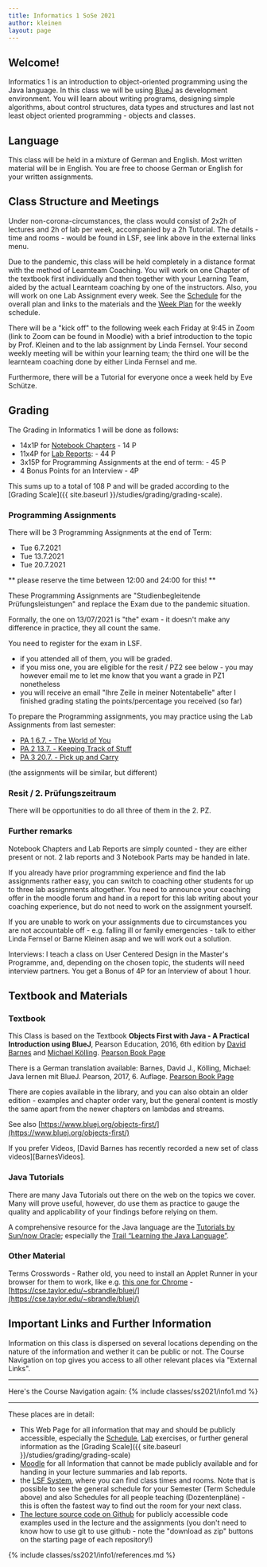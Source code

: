 ```yaml
---
title: Informatics 1 SoSe 2021
author: kleinen
layout: page
---
```


## Welcome!

Informatics 1 is an introduction to object-oriented programming using the Java
language. In this class we will be using [BlueJ](https://bluej.org/) as development environment.
You will learn about writing programs, designing simple algorithms, about
control structures, data types and structures and last not least object oriented
programming - objects and classes.

## Language

This class will be held in a mixture of German and English.
Most written material will be in English.
You are free to choose German or English for your written assignments.

## Class Structure and Meetings

Under non-corona-circumstances, the class would consist of 2x2h of
lectures and 2h of lab per week, accompanied by a 2h Tutorial.
The details - time and rooms - would be found in LSF, see link above in the external links menu.

Due to the pandemic, this class will be held completely in a distance format
with the method of Learnteam Coaching. You will work on one Chapter of the textbook
first individually and then together with your Learning Team, aided by
the actual Learnteam coaching by one of the instructors. Also, you will
work on one Lab Assignment every week. See the [Schedule](./schedule) for the
overall plan and links to the materials and the [Week Plan](./week) for the weekly schedule.

There will be a "kick off" to the following week each Friday at 9:45 in Zoom
(link to Zoom can be found in Moodle) with a brief introduction to the topic by
Prof. Kleinen and to the lab assignment by Linda Fernsel.
Your second weekly meeting will be within your learning team;
the third one will be the learnteam coaching done by either Linda Fernsel and
me.

Furthermore, there will be a Tutorial for everyone once a week held by Eve Schütze.

## Grading

The Grading in Informatics 1 will be done as follows:

* 14x1P for [Notebook Chapters](./notebook) - 14 P
* 11x4P for [Lab Reports](labs/): - 44 P
* 3x15P for Programming Assignments at the end of term: - 45 P
* 4 Bonus Points for an Interview - 4P

This sums up to a total of 108 P and will be graded according to the
 [Grading Scale]({{ site.baseurl }}/studies/grading/grading-scale).

### Programming Assignments

There will be 3 Programming Assignments at the end of Term:
- Tue 6.7.2021
- Tue 13.7.2021
- Tue 20.7.2021

** please reserve the time between 12:00 and 24:00 for this! **

These Programming Assignments are "Studienbegleitende Prüfungsleistungen"
and replace the Exam due to the pandemic situation.

Formally, the one on 13/07/2021 is "the" exam - it doesn't make any difference
in practice, they all count the same.

You need to register for the exam in LSF.
- if you attended all of them, you will be graded.
- if you miss one, you are eligible for the resit / PZ2 see below - you may
  however email me to let me know that you want a grade in PZ1 nonetheless
- you will receive an email "Ihre Zeile in meiner Notentabelle" after I
  finished grading stating the points/percentage you received (so far)

To prepare the Programming assignments, you may practice using the Lab
Assignments from last semester:

* [PA 1 6.7. - The World of You](../labs/exercise-12)                                                                
* [PA 2 13.7. - Keeping Track of Stuff](../labs/exercise-13)                                                       
* [PA 3 20.7. - Pick up and Carry](../labs/exercise-14)      

(the assignments will be similar, but different)

### Resit / 2. Prüfungszeitraum

There will be opportunities to do all three of them in the 2. PZ.

### Further remarks
Notebook Chapters and Lab Reports are simply counted - they are either present
or not. 2 lab reports and 3 Notebook Parts may be handed in late.

If you already have prior programming experience and find the lab
assignments rather easy, you can switch to coaching other students for up to
three lab assignments altogether. You need to announce your coaching offer in
the moodle forum and hand in a report for this lab writing about your coaching
experience, but do not need to work on the assignment yourself.

If you are unable to work on your assignments due to circumstances you are not
accountable off - e.g. falling ill or family emergencies - talk to either Linda
Fernsel or Barne Kleinen asap and we will work out a solution.

Interviews: I teach a class on User Centered Design in the Master's Programme,
and, depending on the chosen topic, the students will need interview partners.
You get a Bonus of 4P for an Interview of about 1 hour.


## Textbook and Materials

### Textbook

This Class is based on the Textbook **Objects First with Java - A Practical
Introduction using BlueJ**, Pearson Education, 2016, 6th edition by [David Barnes](https://www.kent.ac.uk/computing/people/3070/barnes-david) and
[Michael Kölling](https://www.kcl.ac.uk/people/michael-kolling). [Pearson Book Page](https://www.pearson-studium.de/objects-first-with-java-a-practical-introduction-using-bluej-global-edition.html)

There is a German translation available: Barnes, David J., Kölling, Michael: Java lernen mit BlueJ. Pearson,  2017, 6. Auflage. [Pearson Book Page](https://www.pearson-studium.de/java-lernen-mit-bluej_4.html)

There are copies available in the library, and you can also obtain an older edition - examples and chapter order vary, but the general content is mostly the same apart from the newer chapters on lambdas and streams.

See also [https://www.bluej.org/objects-first/](https://www.bluej.org/objects-first/)

If you prefer Videos, [David Barnes has recently recorded a new set of class videos][BarnesVideos].

### Java Tutorials

There are many Java Tutorials out there on the web on the topics we cover. Many will prove useful, however, do use them as practice to gauge the quality
and applicability of your findings before relying on them.

A comprehensive resource for the Java language are the [Tutorials by Sun/now Oracle][7]; especially the [Trail &#8220;Learning the Java Language&#8221;][8].


 [7]: https://download.oracle.com/javase/tutorial/
 [8]: https://download.oracle.com/javase/tutorial/java/

### Other Material

Terms Crosswords - Rather old, you need to install an Applet Runner in your browser for them to work, like e.g. [this one for Chrome](https://chrome.google.com/webstore/detail/cheerpj-applet-runner/bbmolahhldcbngedljfadjlognfaaein?hl=en) - [https://cse.taylor.edu/~sbrandle/bluej/](https://cse.taylor.edu/~sbrandle/bluej/)


## Important Links and Further Information

Information on this class is dispersed on several locations depending on the nature of the information and wether it can be public or not.
The Course Navigation on top gives you access to all other relevant places via "External Links".

<hr />
Here's the Course Navigation again:
{% include classes/ss2021/info1.md %}
<hr />

These places are in detail:

* This Web Page for all information that may and should be publicly accessible,
  especially the [Schedule](schedule), [Lab](labs) exercises, or further general information as the [Grading Scale]({{ site.baseurl }}/studies/grading/grading-scale)
* [Moodle](https://moodle.htw-berlin.de) for all Information that cannot be made publicly available and for handing in your lecture summaries and lab reports.
* the [LSF System](https://lsf.htw-berlin.de), where you can find class times and rooms. Note that is possible to see the general schedule for your Semester (Term Schedule above) and also Schedules for all people teaching (Dozentenpläne) - this is often the fastest way to find out the room for your next class.
* [The lecture source code on Github](https://github.com/htw-imi-info1) for publicly accessible code examples used in the lecture and the assignments (you don't need to know how to use git to use github - note the "download as zip" buttons on the starting page of each repository!)  



{% include classes/ss2021/info1/references.md %}
